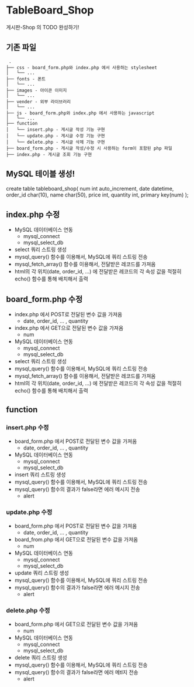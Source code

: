 # TableBoard_Shop
게시판-Shop 의 TODO 완성하기!

## 기존 파일
```
 .
├── css - board_form.php와 index.php 에서 사용하는 stylesheet
│   └── ...
├── fonts - 폰트
│   └── ...
├── images - 아이콘 이미지
│   └── ...
├── vender - 외부 라이브러리
│   └── ...
├── js - board_form.php와 index.php 에서 사용하는 javascript
│   └── ...
├── function
│   └── insert.php - 게시글 작성 기능 구현
│   └── update.php - 게시글 수정 기능 구현
│   └── delete.php - 게시글 삭제 기능 구현
├── board_form.php - 게시글 작성/수정 시 사용하는 form이 포함된 php 파일
├── index.php - 게시글 조회 기능 구현
```

## MySQL 테이블 생성!
create table tableboard_shop(
        num int auto_increment,
        date datetime,
        order_id char(10),
        name char(50),
        price int,
        quantity int,
        primary key(num)
    );

## index.php 수정
- MySQL 데이터베이스 연동
    + mysql_connect
    + mysql_select_db
- select 쿼리 스트링 생성
- mysql_query() 함수를 이용해서, MySQL에 쿼리 스트링 전송
- mysql_fetch_array() 함수를 이용해서, 전달받은 레코드를 가져옴
- html의 각 위치(date, order_id, ...) 에 전달받은 레코드의 각 속성 값을 적절히 echo() 함수를 통해 배치해서 출력

## board_form.php 수정
- index.php 에서 POST로 전달된 변수 값을 가져옴
    +  date, order_id, ... , quantity
- index.php 에서 GET으로 전달된 변수 값을 가져옴
    + num 
- MySQL 데이터베이스 연동
    + mysql_connect
    + mysql_select_db
- select 쿼리 스트링 생성
- mysql_query() 함수를 이용해서, MySQL에 쿼리 스트링 전송
- mysql_fetch_array() 함수를 이용해서, 전달받은 레코드를 가져옴
- html의 각 위치(date, order_id, ...) 에 전달받은 레코드의 각 속성 값을 적절히 echo() 함수를 통해 배치해서 출력


## function
### insert.php 수정
- board_form.php 에서 POST로 전달된 변수 값을 가져옴
    +  date, order_id, ... , quantity
- MySQL 데이터베이스 연동
    + mysql_connect
    + mysql_select_db
- insert 쿼리 스트링 생성
- mysql_query() 함수를 이용해서, MySQL에 쿼리 스트링 전송
- mysql_query() 함수의 결과가 false라면 에러 메시지 전송
    + alert
### update.php 수정
- board_form.php 에서 POST로 전달된 변수 값을 가져옴
    +  date, order_id, ... , quantity
- board_from.php 에서 GET으로 전달된 변수 값을 가져옴
    + num 
- MySQL 데이터베이스 연동
    + mysql_connect
    + mysql_select_db
- update 쿼리 스트링 생성
- mysql_query() 함수를 이용해서, MySQL에 쿼리 스트링 전송
- mysql_query() 함수의 결과가 false라면 에러 메시지 전송
    + alert


### delete.php 수정
- board_form.php 에서 GET으로 전달된 변수 값을 가져옴
    + num 
- MySQL 데이터베이스 연동
    + mysql_connect
    + mysql_select_db
- delete 쿼리 스트링 생성
- mysql_query() 함수를 이용해서, MySQL에 쿼리 스트링 전송
- mysql_query() 함수의 결과가 false라면 에러 메tl지 전송
    + alert